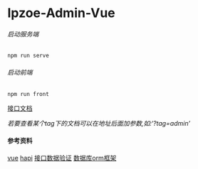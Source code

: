# Ipzoe-Admin-Vue

###### 启动服务端
```
npm run serve
```


###### 启动前端
```
npm run front
```



[接口文档](http://localhost:8000/documentation)

*若要查看某个tag下的文档可以在地址后面加参数,如:‘?tag=admin’*

#### 参考资料
[vue](https://cn.vuejs.org/)
[hapi](https://hapijs.com/)
[接口数据验证](https://github.com/hapijs/joi/blob/v10.6.0/API.md)
[数据库orm框架](http://docs.sequelizejs.com/)

